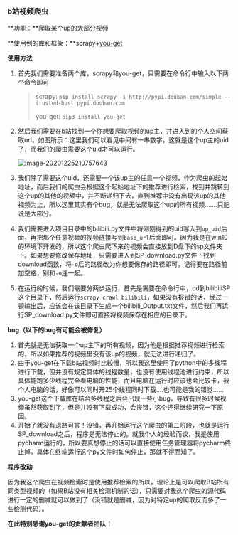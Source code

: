 ### b站视频爬虫

**功能：**爬取某个up的大部分视频

**使用到的库和框架：**scrapy+[you-get](https://github.com/soimort/you-get)

**使用方法**

1. 首先我们需要准备两个库，scrapy和you-get，只需要在命令行中输入以下两个命令即可

   > scrapy: `pip install scrapy -i http://pypi.douban.com/simple --trusted-host pypi.douban.com`
   >
   > you-get: `pip3 install you-get`

2. 然后我们需要在b站找到一个你想要爬取视频的up主，并进入到的个人空间获取url，如图所示：这里我们可以看见中间有一串数字，这就是这个up主的uid了，而我们的爬虫需要这个uid才可以运行。

   ![image-20201225210757643](C:\Users\16016\AppData\Roaming\Typora\typora-user-images\image-20201225210757643.png)
   
3. 我们除了需要这个uid，还需要一个该up主的任意一个视频，作为爬虫的起始地址，而后我们的爬虫会根据这个起始地址下的推荐进行检索，找到并跳转到这个up的其他的视频中，并不断递归下去，直到推荐中没有出现该up的其他视频为止，所以这里其实有个bug，就是无法爬取这个up的所有视频.......只能说是大部分。

4. 我们需要进入项目目录中的bilibili.py文件中将刚刚得到的uid写入到`up_uid`后面，再把那个任意视频的视频链接写到`base_url`后面即可。因为我是在win10的环境下开发的，所以这个爬虫爬下来的视频会直接放到D盘下的sp文件夹下。如果想要修改保存地址，只需要进入到SP_download.py文件下找到download函数，将`-o`后的路径改为你想要保存的路径即可。记得要在路径前加空格，别和`-o`连一起。

5. 在运行的时候，我们需要分两步运行，首先是需要在命令行中，cd到bilibiliSP这个目录下，然后运行`scrapy crawl bilibili`，如果没有报错的话，经过一顿输出后，应该会在该目录下生成一个bilibili_Output.txt文件，然后我们再运行SP_download.py文件即可直接将视频保存在相应的目录下。

**bug（以下的bug有可能会被修复）**

1. 首先就是无法获取一个up主下的所有视频，因为他是根据推荐视频进行检索的，所以如果推荐的视频里没有该up的视频，就无法进行递归了。
2. 由于you-get在下载b站视频时比较慢，所以我这里使用了python中的多线程进行下载，但并没有规定具体的线程数量，也没有使用线程池进行约束，所以具体能跑多少线程完全看电脑的性能，而且电脑在运行时应该也会比较卡，我个人电脑的话，好像可以同时开25个线程同时下载....也可能是我的错觉......
3. you-get这个下载库在结合多线程之后会出现一些小bug，导致有很多时候视频虽然获取到了，但是并没有下载成功，会报错，这个还得继续研究一下原因。
4. 开始了就没有退路可言！没错，再开始运行这个爬虫的第二阶段，也就是运行SP_download之后，程序是无法停止的。就我个人的经验而谈，我是使用pycharm运行的，所以要真想停止的话可以直接使用任务管理器将pycharm终止掉。具体在终端运行这个py文件时如何停止，那就不得而知了。

**程序改动**

因为我这个爬虫在视频检索时是使用推荐检索的所以，理论上是可以爬取B站所有同类型视频的（如果B站没有相关检测机制的话），只需要对我这个爬虫的源代码进行一定的删减就可以做到了（没错就是删减，因为对特定up的爬取反而多了一些检测代码）。

**在此特别感谢you-get的贡献者团队！**